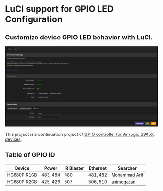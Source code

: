 # LuCI support for GPIO LED Configuration

## Customize device GPIO LED behavior with LuCI.

<img alt="Preview" src="https://raw.githubusercontent.com/animegasan/mikwrt/main/preview/luci-app-gpioled.png"/>

This project is a continuation project of <a href="https://github.com/lutfailham96/s905x-gpio" target="_blank">GPIO controller for Amlogic S905X devices</a>.

## Table of GPIO ID
| Device | Power | IR Blaster | Ethernet | Searcher |
| ------ | ----- | ---------- | -------- | -------- |
| HG680P R1GB | 483, 484 | 480 | 481, 482| <a href="https://www.facebook.com/arif.kholid" target="_blank">Mohammad Arif</a> |
| HG680P R2GB | 425, 426 | 507 | 506, 510| <a href="https://github.com/animegasan" target="_blank">animegasan</a> |

